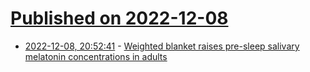 # [Published on 2022-12-08](index.md)

* [2022-12-08, 20:52:41](https://news.ycombinator.com/item?id=33913223) - [Weighted blanket raises pre-sleep salivary melatonin concentrations in adults](https://onlinelibrary.wiley.com/doi/10.1111/jsr.13743)
